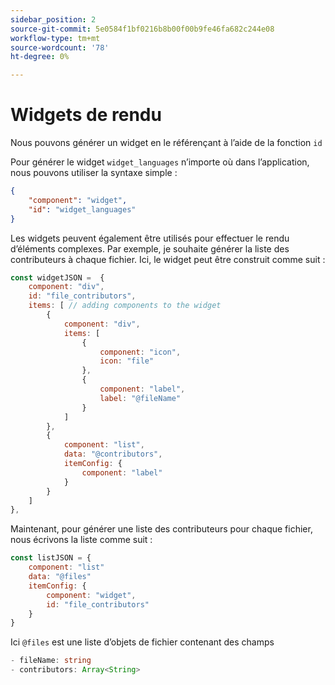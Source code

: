 ```yaml
---
sidebar_position: 2
source-git-commit: 5e0584f1bf0216b8b00f00b9fe46fa682c244e08
workflow-type: tm+mt
source-wordcount: '78'
ht-degree: 0%

---
```



# Widgets de rendu

Nous pouvons générer un widget en le référençant à l’aide de la fonction `id`

Pour générer le widget `widget_languages` n’importe où dans l’application, nous pouvons utiliser la syntaxe simple :

```json
{
    "component": "widget",
    "id": "widget_languages"
}
```

Les widgets peuvent également être utilisés pour effectuer le rendu d’éléments complexes. Par exemple, je souhaite générer la liste des contributeurs à chaque fichier.
Ici, le widget peut être construit comme suit :

```js title="fileContributorsWidget.js"
const widgetJSON =  {
    component: "div", 
    id: "file_contributors", 
    items: [ // adding components to the widget
        {
            component: "div",
            items: [
                {
                    component: "icon",
                    icon: "file"
                },
                {
                    component: "label",
                    label: "@fileName"
                }
            ]
        },
        {
            component: "list",
            data: "@contributors",
            itemConfig: {
                component: "label"
            }
        }
    ]
},
```

Maintenant, pour générer une liste des contributeurs pour chaque fichier, nous écrivons la liste comme suit :

```js title="fileContributorsList.js"
const listJSON = {
    component: "list"
    data: "@files"
    itemConfig: {
        component: "widget",
        id: "file_contributors"
    }
}
```

Ici `@files` est une liste d’objets de fichier contenant des champs

```typescript
- fileName: string
- contributors: Array<String>
```
